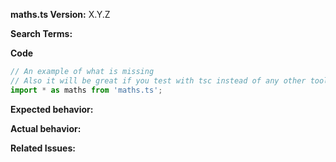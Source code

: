 <!-- 🚨 STOP 🚨 𝗦𝗧𝗢𝗣 🚨 𝑺𝑻𝑶𝑷 🚨 -->
<!--
Half of all issues filed on many repositories are duplicates, answered in the 
FAQ, or not appropriate for the bug tracker.

Please help us by doing the following steps before logging an issue:
  * Search: https://github.com/tslovers/maths.ts/search?type=Issues
  * Read the CONTRIBUTING guidelines: https://github.com/tslovers/maths.ts/blob/master/CONTRIBUTING.md
  * Your help in our FAQ would be great
-->

<!-- If you have a QUESTION:
   THIS IS NOT A FORUM FOR QUESTIONS.
   Ask questions to me and I'll personally answer: ipi.vasquez@gmail.com
-->

<!-- If you have a BUG or SUGGESTION:
  Please fill in the *entire* template below.
-->
**maths.ts Version:**  X.Y.Z

<!-- Search terms you tried before logging this (so others can find this issue more easily) -->
**Search Terms:** 

**Code**

```ts
// An example of what is missing
// Also it will be great if you test with tsc instead of any other tool
import * as maths from 'maths.ts';

```

**Expected behavior:**

**Actual behavior:**

**Related Issues:**